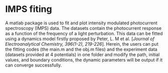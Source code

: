 # IMPS fiting
A matlab package is used to fit and plot intensity modulated photocurrent spectroscopy (IMPS) data. The datasets contain the photocurrent response as a function of the frequency of a light perturbation. This data can be fitted using a dynamics model firstly proposed by Peter, L. M et al. [*Journal of Electroanalytical Chemistry, 396(1-2), 219-226*].
Herein, the users can put the fitting codes (the main.m and the obj.m files) and the experiment data (datasets provided at 4 potentials) in one folder and modify the path, initial values, and boundary conditions, the dynamic parameters will be output if it can converge successfully.
